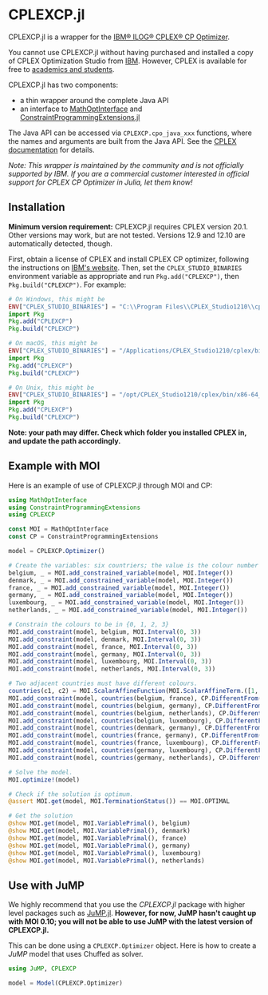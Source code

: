 # CPLEXCP.jl

CPLEXCP.jl is a wrapper for the [IBM® ILOG® CPLEX® CP Optimizer](https://www.ibm.com/analytics/cplex-cp-optimizer).

You cannot use CPLEXCP.jl without having purchased and installed a copy of CPLEX
Optimization Studio from [IBM](http://www.ibm.com/). However, CPLEX is
available for free to [academics and students](http://ibm.biz/Bdzvqw).

CPLEXCP.jl has two components:
 - a thin wrapper around the complete Java API
 - an interface to [MathOptInterface](https://github.com/jump-dev/MathOptInterface.jl) and 
   [ConstraintProgrammingExtensions.jl](https://github.com/dourouc05/ConstraintProgrammingExtensions.jl)

The Java API can be accessed via `CPLEXCP.cpo_java_xxx` functions, where the names and
arguments are built from the Java API. See the [CPLEX documentation](https://www.ibm.com/support/knowledgecenter/SSSA5P_12.10.0/COS_KC_home.html)
for details.

*Note: This wrapper is maintained by the community and is not
officially supported by IBM. If you are a commercial customer
interested in official support for CPLEX CP Optimizer in Julia, let them know!*

## Installation

**Minimum version requirement:** CPLEXCP.jl requires CPLEX version 20.1. Other versions may work, 
but are not tested. Versions 12.9 and 12.10 are automatically detected, though.

First, obtain a license of CPLEX and install CPLEX CP optimizer, following the
instructions on [IBM's website](https://www.ibm.com/analytics/cplex-cp-optimizer). Then, set the
`CPLEX_STUDIO_BINARIES` environment variable as appropriate and run
`Pkg.add("CPLEXCP")`, then `Pkg.build("CPLEXCP")`. For example:

```julia
# On Windows, this might be
ENV["CPLEX_STUDIO_BINARIES"] = "C:\\Program Files\\CPLEX_Studio1210\\cplex\\bin\\x86-64_win\\"
import Pkg
Pkg.add("CPLEXCP")
Pkg.build("CPLEXCP")

# On macOS, this might be
ENV["CPLEX_STUDIO_BINARIES"] = "/Applications/CPLEX_Studio1210/cplex/bin/x86-64_osx/"
import Pkg
Pkg.add("CPLEXCP")
Pkg.build("CPLEXCP")

# On Unix, this might be
ENV["CPLEX_STUDIO_BINARIES"] = "/opt/CPLEX_Studio1210/cplex/bin/x86-64_linux/"
import Pkg
Pkg.add("CPLEXCP")
Pkg.build("CPLEXCP")
```

**Note: your path may differ. Check which folder you installed CPLEX in, and
update the path accordingly.**

## Example with MOI

Here is an example of use of CPLEXCP.jl through MOI and CP: 

```julia
using MathOptInterface
using ConstraintProgrammingExtensions
using CPLEXCP

const MOI = MathOptInterface
const CP = ConstraintProgrammingExtensions

model = CPLEXCP.Optimizer()

# Create the variables: six countriers; the value is the colour number for each country
belgium, _ = MOI.add_constrained_variable(model, MOI.Integer())
denmark, _ = MOI.add_constrained_variable(model, MOI.Integer())
france, _ = MOI.add_constrained_variable(model, MOI.Integer())
germany, _ = MOI.add_constrained_variable(model, MOI.Integer())
luxembourg, _ = MOI.add_constrained_variable(model, MOI.Integer())
netherlands, _ = MOI.add_constrained_variable(model, MOI.Integer())

# Constrain the colours to be in {0, 1, 2, 3}
MOI.add_constraint(model, belgium, MOI.Interval(0, 3))
MOI.add_constraint(model, denmark, MOI.Interval(0, 3))
MOI.add_constraint(model, france, MOI.Interval(0, 3))
MOI.add_constraint(model, germany, MOI.Interval(0, 3))
MOI.add_constraint(model, luxembourg, MOI.Interval(0, 3))
MOI.add_constraint(model, netherlands, MOI.Interval(0, 3))

# Two adjacent countries must have different colours.
countries(c1, c2) = MOI.ScalarAffineFunction(MOI.ScalarAffineTerm.([1, -1], [c1, c2]), 0)
MOI.add_constraint(model, countries(belgium, france), CP.DifferentFrom(0))
MOI.add_constraint(model, countries(belgium, germany), CP.DifferentFrom(0))
MOI.add_constraint(model, countries(belgium, netherlands), CP.DifferentFrom(0))
MOI.add_constraint(model, countries(belgium, luxembourg), CP.DifferentFrom(0))
MOI.add_constraint(model, countries(denmark, germany), CP.DifferentFrom(0))
MOI.add_constraint(model, countries(france, germany), CP.DifferentFrom(0))
MOI.add_constraint(model, countries(france, luxembourg), CP.DifferentFrom(0))
MOI.add_constraint(model, countries(germany, luxembourg), CP.DifferentFrom(0))
MOI.add_constraint(model, countries(germany, netherlands), CP.DifferentFrom(0))

# Solve the model.
MOI.optimize!(model)

# Check if the solution is optimum.
@assert MOI.get(model, MOI.TerminationStatus()) == MOI.OPTIMAL

# Get the solution
@show MOI.get(model, MOI.VariablePrimal(), belgium)
@show MOI.get(model, MOI.VariablePrimal(), denmark)
@show MOI.get(model, MOI.VariablePrimal(), france)
@show MOI.get(model, MOI.VariablePrimal(), germany)
@show MOI.get(model, MOI.VariablePrimal(), luxembourg)
@show MOI.get(model, MOI.VariablePrimal(), netherlands)
```

## Use with JuMP

We highly recommend that you use the *CPLEXCP.jl* package with higher level
packages such as [JuMP.jl](https://github.com/jump-dev/JuMP.jl).
**However, for now, JuMP hasn't caught up with MOI 0.10; you will not be able
to use JuMP with the latest version of CPLEXCP.jl.**

This can be done using a ``CPLEXCP.Optimizer`` object. Here is how to create a
*JuMP* model that uses Chuffed as solver.
```julia
using JuMP, CPLEXCP

model = Model(CPLEXCP.Optimizer)
```
